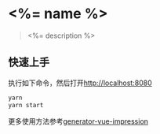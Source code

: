 # <%= name %>

> <%= description %>

## 快速上手

执行如下命令，然后打开[http://localhost:8080](http://localhost:8080)

```bash
yarn
yarn start
```

更多使用方法参考[generator-vue-impression](https://github.com/NewDadaFE/generator-vue-impression)
